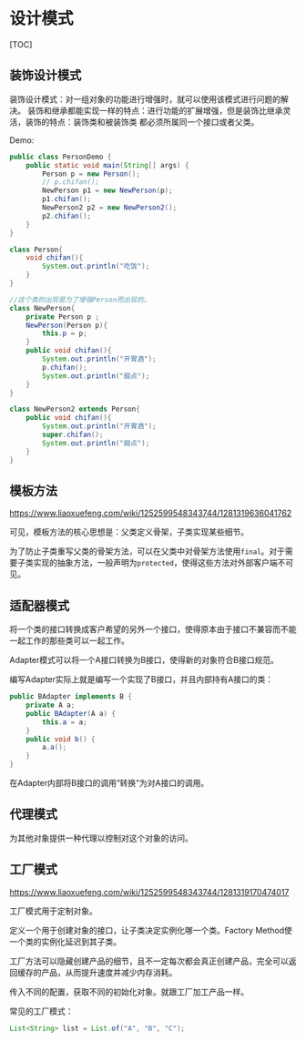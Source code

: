 # 设计模式

[TOC]

## 装饰设计模式

装饰设计模式：对一组对象的功能进行增强时，就可以使用该模式进行问题的解决。
装饰和继承都能实现一样的特点：进行功能的扩展增强，但是装饰比继承灵活，装饰的特点：装饰类和被装饰类
都必须所属同一个接口或者父类。  

Demo:

```java
public class PersonDemo {
    public static void main(String[] args) {
        Person p = new Person();
        // p.chifan();
        NewPerson p1 = new NewPerson(p);
        p1.chifan();
        NewPerson2 p2 = new NewPerson2();
        p2.chifan();
    }
}

class Person{
    void chifan(){
        System.out.println("吃饭");
    }
}

//这个类的出现是为了增强Person而出现的。
class NewPerson{
    private Person p ;
    NewPerson(Person p){
        this.p = p;
    }
    public void chifan(){
        System.out.println("开胃酒");
        p.chifan();
        System.out.println("甜点");
    }
}

class NewPerson2 extends Person{
    public void chifan(){
        System.out.println("开胃酒");
        super.chifan();
        System.out.println("甜点");
    }
}
```

## 模板方法

https://www.liaoxuefeng.com/wiki/1252599548343744/1281319636041762

可见，模板方法的核心思想是：父类定义骨架，子类实现某些细节。

为了防止子类重写父类的骨架方法，可以在父类中对骨架方法使用`final`。对于需要子类实现的抽象方法，一般声明为`protected`，使得这些方法对外部客户端不可见。

## 适配器模式

将一个类的接口转换成客户希望的另外一个接口，使得原本由于接口不兼容而不能一起工作的那些类可以一起工作。

Adapter模式可以将一个A接口转换为B接口，使得新的对象符合B接口规范。

编写Adapter实际上就是编写一个实现了B接口，并且内部持有A接口的类：

```java
public BAdapter implements B {
    private A a;
    public BAdapter(A a) {
        this.a = a;
    }
    public void b() {
        a.a();
    }
}
```

在Adapter内部将B接口的调用“转换”为对A接口的调用。

## 代理模式

为其他对象提供一种代理以控制对这个对象的访问。

## 工厂模式

https://www.liaoxuefeng.com/wiki/1252599548343744/1281319170474017

工厂模式用于定制对象。

定义一个用于创建对象的接口，让子类决定实例化哪一个类。Factory Method使一个类的实例化延迟到其子类。

工厂方法可以隐藏创建产品的细节，且不一定每次都会真正创建产品，完全可以返回缓存的产品，从而提升速度并减少内存消耗。

传入不同的配置，获取不同的初始化对象。就跟工厂加工产品一样。

常见的工厂模式：

```java
List<String> list = List.of("A", "B", "C");
```



